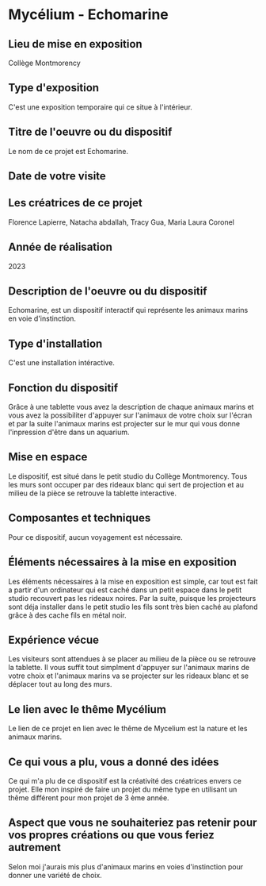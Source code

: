 # Mycélium - Echomarine

## Lieu de mise en exposition 
Collège Montmorency

## Type d'exposition 
C'est une exposition temporaire qui ce situe à l'intérieur.

## Titre de l'oeuvre ou du dispositif
Le nom de ce projet est Echomarine.

## Date de votre visite 

## Les créatrices de ce projet
Florence Lapierre, Natacha abdallah, Tracy Gua, Maria Laura Coronel

## Année de réalisation
2023

## Description de l'oeuvre ou du dispositif
Echomarine, est un dispositif interactif qui représente les animaux marins en voie d'instinction.

## Type d'installation 
C'est une installation intéractive.

## Fonction du dispositif
Grâce à une tablette vous avez la description de chaque animaux marins et vous avez la possibiliter d'appuyer sur l'animaux de votre choix sur l'écran et par la suite l'animaux marins est projecter sur le mur qui vous donne 
l'inpression d'être dans un aquarium. 

## Mise en espace
Le dispositif, est situé dans le petit studio du Collège Montmorency. Tous les murs sont occuper par des rideaux blanc qui sert de projection et au milieu de la pièce se retrouve la tablette interactive. 

## Composantes et techniques
Pour ce dispositif, aucun voyagement est nécessaire. 

## Éléments nécessaires à la mise en exposition 
Les éléments nécessaires à la mise en exposition est simple, car tout est fait a partir d'un ordinateur qui est caché dans un petit espace dans le petit studio recouvert pas les rideaux noires. Par la suite, puisque les projecteurs sont déja installer dans le petit studio les fils sont très bien caché au plafond grâce à des cache fils en métal noir. 

## Expérience vécue
Les visiteurs sont attendues à se placer au milieu de la pièce ou se retrouve la tablette. Il vous suffit tout simplment d'appuyer sur l'animaux marins de votre choix et l'animaux marins va se projecter sur les rideaux blanc et se déplacer tout au long des murs.

## Le lien avec le thême Mycélium 
Le lien de ce projet en lien avec le thême de Mycelium est la nature et les animaux marins.

## Ce qui vous a plu, vous a donné des idées
Ce qui m'a plu de ce dispositif est la créativité des créatrices envers ce projet. Elle mon inspiré de faire un projet du même type en utilisant un thême différent pour mon projet de 3 ème année.

## Aspect que vous ne souhaiteriez pas retenir pour vos propres créations ou que vous feriez autrement
Selon moi j'aurais mis plus d'animaux marins en voies d'instinction pour donner une variété de choix. 

